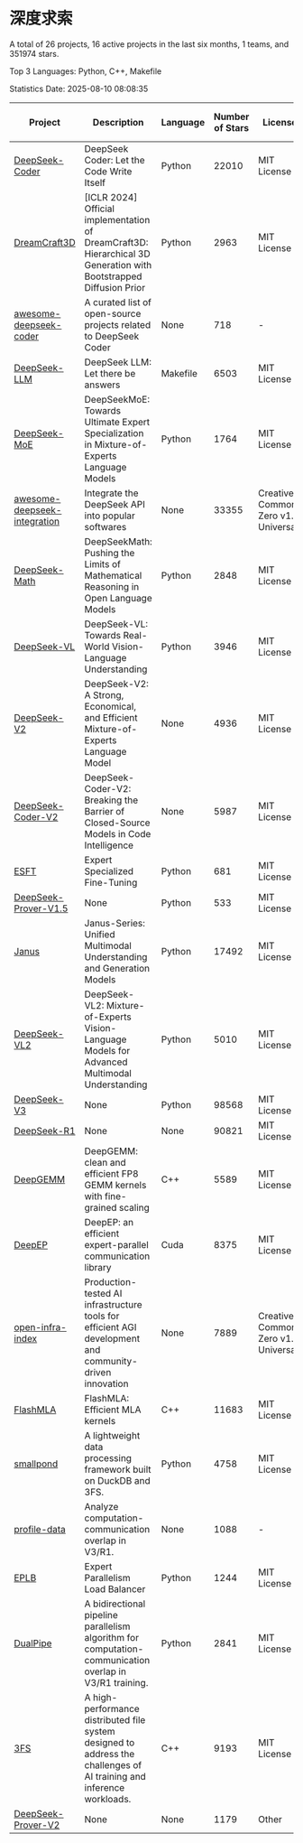 # 深度求索

A total of 26 projects, 16 active projects in the last six months, 1 teams, and 351974 stars.

Top 3 Languages: Python, C++, Makefile

Statistics Date: 2025-08-10 08:08:35

| Project | Description | Language | Number of Stars | License | Creation Date | Last Updated Date | Last Pushed Date |
| --- | --- | --- | --- | --- | --- | --- | --- |
| [DeepSeek-Coder](https://github.com/deepseek-ai/DeepSeek-Coder) | DeepSeek Coder: Let the Code Write Itself | Python | 22010 | MIT License | 2023-10-20 | 2025-08-10 | 2024-05-21 |
| [DreamCraft3D](https://github.com/deepseek-ai/DreamCraft3D) | [ICLR 2024] Official implementation of DreamCraft3D: Hierarchical 3D Generation with Bootstrapped Diffusion Prior | Python | 2963 | MIT License | 2023-10-23 | 2025-08-09 | 2025-04-22 |
| [awesome-deepseek-coder](https://github.com/deepseek-ai/awesome-deepseek-coder) | A curated list of open-source projects related to DeepSeek Coder | None | 718 | - | 2023-11-06 | 2025-08-08 | 2024-04-03 |
| [DeepSeek-LLM](https://github.com/deepseek-ai/DeepSeek-LLM) | DeepSeek LLM: Let there be answers | Makefile | 6503 | MIT License | 2023-11-29 | 2025-08-09 | 2024-02-04 |
| [DeepSeek-MoE](https://github.com/deepseek-ai/DeepSeek-MoE) | DeepSeekMoE: Towards Ultimate Expert Specialization in Mixture-of-Experts Language Models | Python | 1764 | MIT License | 2024-01-02 | 2025-08-09 | 2024-01-16 |
| [awesome-deepseek-integration](https://github.com/deepseek-ai/awesome-deepseek-integration) | Integrate the DeepSeek API into popular softwares | None | 33355 | Creative Commons Zero v1.0 Universal | 2024-01-11 | 2025-08-09 | 2025-05-13 |
| [DeepSeek-Math](https://github.com/deepseek-ai/DeepSeek-Math) | DeepSeekMath: Pushing the Limits of Mathematical Reasoning in Open Language Models | Python | 2848 | MIT License | 2024-02-05 | 2025-08-09 | 2024-04-15 |
| [DeepSeek-VL](https://github.com/deepseek-ai/DeepSeek-VL) | DeepSeek-VL: Towards Real-World Vision-Language Understanding | Python | 3946 | MIT License | 2024-03-07 | 2025-08-09 | 2024-04-24 |
| [DeepSeek-V2](https://github.com/deepseek-ai/DeepSeek-V2) | DeepSeek-V2: A Strong, Economical, and Efficient Mixture-of-Experts Language Model | None | 4936 | MIT License | 2024-04-22 | 2025-08-08 | 2024-09-25 |
| [DeepSeek-Coder-V2](https://github.com/deepseek-ai/DeepSeek-Coder-V2) | DeepSeek-Coder-V2: Breaking the Barrier of Closed-Source Models in Code Intelligence | None | 5987 | MIT License | 2024-06-14 | 2025-08-10 | 2024-09-24 |
| [ESFT](https://github.com/deepseek-ai/ESFT) | Expert Specialized Fine-Tuning | Python | 681 | MIT License | 2024-07-04 | 2025-08-08 | 2025-05-22 |
| [DeepSeek-Prover-V1.5](https://github.com/deepseek-ai/DeepSeek-Prover-V1.5) | None | Python | 533 | MIT License | 2024-08-15 | 2025-08-09 | 2024-08-16 |
| [Janus](https://github.com/deepseek-ai/Janus) | Janus-Series: Unified Multimodal Understanding and Generation Models | Python | 17492 | MIT License | 2024-10-18 | 2025-08-08 | 2025-02-01 |
| [DeepSeek-VL2](https://github.com/deepseek-ai/DeepSeek-VL2) | DeepSeek-VL2: Mixture-of-Experts Vision-Language Models for Advanced Multimodal Understanding | Python | 5010 | MIT License | 2024-12-13 | 2025-08-09 | 2025-02-26 |
| [DeepSeek-V3](https://github.com/deepseek-ai/DeepSeek-V3) | None | Python | 98568 | MIT License | 2024-12-26 | 2025-08-10 | 2025-06-27 |
| [DeepSeek-R1](https://github.com/deepseek-ai/DeepSeek-R1) | None | None | 90821 | MIT License | 2025-01-20 | 2025-08-10 | 2025-06-27 |
| [DeepGEMM](https://github.com/deepseek-ai/DeepGEMM) | DeepGEMM: clean and efficient FP8 GEMM kernels with fine-grained scaling | C++ | 5589 | MIT License | 2025-02-13 | 2025-08-09 | 2025-08-05 |
| [DeepEP](https://github.com/deepseek-ai/DeepEP) | DeepEP: an efficient expert-parallel communication library | Cuda | 8375 | MIT License | 2025-02-17 | 2025-08-10 | 2025-08-08 |
| [open-infra-index](https://github.com/deepseek-ai/open-infra-index) | Production-tested AI infrastructure tools for efficient AGI development and community-driven innovation | None | 7889 | Creative Commons Zero v1.0 Universal | 2025-02-21 | 2025-08-08 | 2025-05-15 |
| [FlashMLA](https://github.com/deepseek-ai/FlashMLA) | FlashMLA: Efficient MLA kernels | C++ | 11683 | MIT License | 2025-02-21 | 2025-08-09 | 2025-08-01 |
| [smallpond](https://github.com/deepseek-ai/smallpond) | A lightweight data processing framework built on DuckDB and 3FS. | Python | 4758 | MIT License | 2025-02-24 | 2025-08-09 | 2025-03-05 |
| [profile-data](https://github.com/deepseek-ai/profile-data) | Analyze computation-communication overlap in V3/R1. | None | 1088 | - | 2025-02-26 | 2025-08-06 | 2025-03-21 |
| [EPLB](https://github.com/deepseek-ai/EPLB) | Expert Parallelism Load Balancer | Python | 1244 | MIT License | 2025-02-26 | 2025-08-07 | 2025-03-24 |
| [DualPipe](https://github.com/deepseek-ai/DualPipe) | A bidirectional pipeline parallelism algorithm for computation-communication overlap in V3/R1 training. | Python | 2841 | MIT License | 2025-02-26 | 2025-08-10 | 2025-03-10 |
| [3FS](https://github.com/deepseek-ai/3FS) |  A high-performance distributed file system designed to address the challenges of AI training and inference workloads.  | C++ | 9193 | MIT License | 2025-02-27 | 2025-08-09 | 2025-07-28 |
| [DeepSeek-Prover-V2](https://github.com/deepseek-ai/DeepSeek-Prover-V2) | None | None | 1179 | Other | 2025-04-30 | 2025-08-08 | 2025-07-18 |
